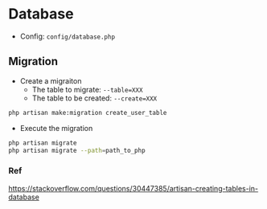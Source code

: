 # Database

* Config: `config/database.php`



## Migration

- Create a migraiton
	- The table to migrate: `--table=XXX`
	- The table to be created: `--create=XXX`

```bash
php artisan make:migration create_user_table
```

- Execute the migration
```bash
php artisan migrate
php artisan migrate --path=path_to_php
```

### Ref

<https://stackoverflow.com/questions/30447385/artisan-creating-tables-in-database>
